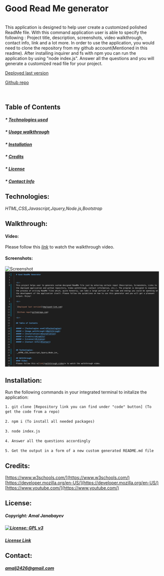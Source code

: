 
  # Good Read Me generator 


  <br>
  This application is designed to help user create a customized polished ReadMe file. With this command application user is able to specify the following : Project title, description, screenshots, video walkthrough, contact info, link and a lot more. In order to use the application, you would need to clone the repository from my github account(Mentioned in this readme). After installing inquirer and fs with npm you can run the application by using "node index.js". Answer all the questions and you will generate a customized read file for your project. 

  <br>

   [Deployed last version](deployed-link.com)

   [Github repo](repo-github.com)

  <br>

  ## Table of Contents 
 
  ##### * [Technologies used](#Technologies)
  ##### * [Usage walkthrough](#Walkthrough)
  ##### * [Installation](#Installation)
  ##### * [Credits](#Credits)
  ##### * [License](#License)
  ##### * [Contact Info](#Contact)


  ## Technologies:
   _*HTML,CSS,Javascript,Jquery,Node.js,Bootstrap*_

  ## Walkthrough:
  #### Video:
  Please follow this *[link](video.walkthrough.video)* to watch the walkthrough video.

  #### Screenshots:
  ![Screenshot](./Assets/Images/screenshot1)
  ![Screenshot](./Assets/Images/screenshot2.png)

  ## Installation:
  Run the following commands in your integrated terminal to initalize the application:

    1. git clone [Repository link you can find under "code" button] (To get the code from a repo)

    2. npm i (To install all needed packages)

    3. node index.js

    4. Answer all the questions accordingly

    5. Get the output in a form of a new custom generated README.md file
  
  ## Credits:
  [https://www.w3schools.com/](https://www.w3schools.com/)
  [https://developer.mozilla.org/en-US/](https://developer.mozilla.org/en-US/)
  [https://www.youtube.com/](https://www.youtube.com/)

  ## License: 

  ##### Copyright: Amal Janabayev

  ##### [![License: GPL v3](https://img.shields.io/badge/License-GPLv3-blue.svg)](https://www.gnu.org/licenses/gpl-3.0)

  ##### [License Link](https://www.gnu.org/licenses/gpl-3.0.en.html)


  ## Contact: 

  ##### amalj2426@gmail.com
